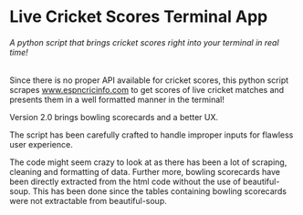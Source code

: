 # Live Cricket Scores Terminal App

###### A python script that brings cricket scores right into your terminal in real time!

Since there is no proper API available for cricket scores, this python script scrapes www.espncricinfo.com to get scores of live cricket matches and presents them in a well formatted manner in the terminal!

Version 2.0 brings bowling scorecards and a better UX.

The script has been carefully crafted to handle improper inputs for flawless user experience.

The code might seem crazy to look at as there has been a lot of scraping, cleaning and formatting of data. Further more, bowling scorecards have been directly extracted from the html code without the use of beautiful-soup. This has been done since the tables containing bowling scorecards were not extractable from beautiful-soup.
